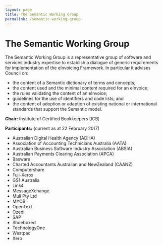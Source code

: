 ```yaml
---
layout: page
title: The Semantic Working Group
permalink: /semantic-working-group
---
```


# The Semantic Working Group

The Semantic Working Group is a representative group of software and services industry expertise to establish a dialogue of generic requirements for implementation of the eInvoicing Framework. In particular it advises Council on: 
- the content of a Semantic dictionary of terms and concepts;
- the content used and the minimal content required for an eInvoice;
- the rules validating the content of an eInvoice;
- guidelines for the use of identifiers and code lists; and
- the content of adoption or adaption of existing national or international standards that support the Semantic model.

**Chair:** Institute of Certified Bookkeepers (ICB)

**Participants:** (current as at 22 February 2017)
- Australian Digital Health Agency (ADHA) 
- Association of Accounting Technicians Australia (AATA) 
- Australian Business Software Industry Association (ABSIA) 
- Australian Payments Clearing Association (APCA) 
- Basware
- Charted Accountants Australian and NewZealand (CAANZ)
- Computershare
- Fuji-Xerox
- GS1 Australia
- Link4
- MessageXchange
- Muli Pty Ltd
- MYOB
- OpenText
- Ozedi
- SAP
- Shoeboxed
- TechnologyOne
- Westpac
- Xero


